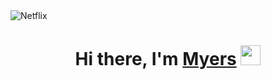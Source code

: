 <img src="https://wallpapercosmos.com/w/full/c/8/7/116411-3840x2160-desktop-4k-netflix-wallpaper-photo.jpg" alt="Netflix">
<h1 align="center">Hi there, I'm <a href="https://github.com/ememyersmeow?tab=repositories" target="_blank">Myers</a> 
<img src="https://i.pinimg.com/564x/3e/3f/73/3e3f73403215211f946ff6f75f36e0fd.jpg" height="32"/></h1>

